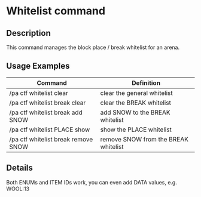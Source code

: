 # Whitelist command

## Description

This command manages the block place / break whitelist for an arena.

## Usage Examples

Command |  Definition
------------- | -------------
/pa ctf whitelist clear             | clear the general whitelist
/pa ctf whitelist break clear       | clear the BREAK whitelist
/pa ctf whitelist break add SNOW    | add SNOW to the BREAK whitelist
/pa ctf whitelist PLACE show        | show the PLACE whitelist
/pa ctf whitelist break remove SNOW | remove SNOW from the BREAK whitelist

## Details

Both ENUMs and ITEM IDs work, you can even add DATA values, e.g. WOOL:13